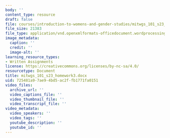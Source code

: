 ```yaml
---
body: ''
content_type: resource
draft: false
file: courses/introduction-to-womens-and-gender-studies/mitwgs_101_s23_homework3.docx
file_size: 21383
file_type: application/vnd.openxmlformats-officedocument.wordprocessingml.document
image_metadata:
  caption: ''
  credit: ''
  image-alt: ''
learning_resource_types:
- Written Assignments
license: https://creativecommons.org/licenses/by-nc-sa/4.0/
resourcetype: Document
title: mitwgs_101_s23_homework3.docx
uid: 725481a9-7ae9-4bd5-ac2f-fb1771fa0151
video_files:
  archive_url: ''
  video_captions_file: ''
  video_thumbnail_file: ''
  video_transcript_file: ''
video_metadata:
  video_speakers: ''
  video_tags: ''
  youtube_description: ''
  youtube_id: ''
---
```

